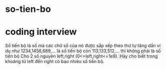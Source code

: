 # so-tien-bo
# coding interview 
 Số tiến bộ là số mà các chữ số của nó được sắp xếp theo thứ tự tăng dần ví dụ như 1234,1456,689,... là số tiến bộ còn 113,133,512,... thì không phải là số tiến bộ
Cho 2 số nguyên left,right (0<=left,right<=1e9). Hãy cho biết trong khoảng từ left đến right có bao nhiêu số tiến bộ.
